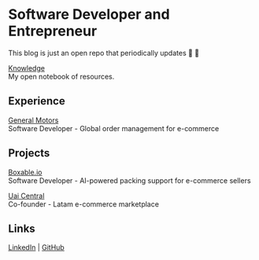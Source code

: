 # Software Developer and Entrepreneur

This blog is just an open repo that periodically updates :tada: :100:

[Knowledge](/knowledge/) <br />My open notebook of resources.

## Experience

<a href="https://gm.com">General Motors</a><br />Software Developer - Global order management for e-commerce

## Projects

[Boxable.io](/boxable/) <br />Software Developer - AI-powered packing support for e-commerce sellers</br>

[Uai Central](/uai/) <br />Co-founder - Latam e-commerce marketplace


## Links

<a href="https://linkedin.com/in/nico-estrada">LinkedIn</a> <a>|</a>
<a href="https://github.com/nicoestrada">GitHub</a></a>

